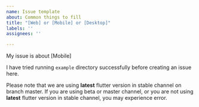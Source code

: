 ```yaml
---
name: Issue template
about: Common things to fill
title: "[Web] or [Mobile] or [Desktop]"
labels: ''
assignees: ''

---
```


My issue is about [Mobile]

I have tried running `example` directory successfully before creating an issue here.

Please note that we are using <b>latest</b> flutter version in stable channel on branch master. If you are using beta or master channel, or you are not using <b>latest</b> flutter version in stable channel, you may experience error.

<!-- Please explain how to encounter the issue in details if possible -->

<!-- Don't forgot to mention the platform you are testing in -->

<!-- Insert your images here if possible -->
<!-- Images: -->

<!-- Add short video that showcase the problem will help -->